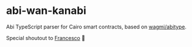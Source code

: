 # abi-wan-kanabi
Abi TypeScript parser for Cairo smart contracts, based on [wagmi/abitype](https://github.com/wagmi-dev/abitype).

Special shoutout to [Francesco](https://github.com/fracek) :clap:
